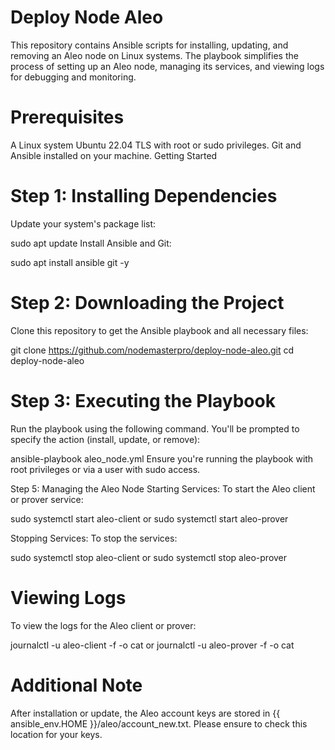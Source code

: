 # Deploy Node Aleo

This repository contains Ansible scripts for installing, updating, and removing an Aleo node on Linux systems. The playbook simplifies the process of setting up an Aleo node, managing its services, and viewing logs for debugging and monitoring.

# Prerequisites
A Linux system Ubuntu 22.04 TLS with root or sudo privileges.
Git and Ansible installed on your machine.
Getting Started

# Step 1: Installing Dependencies
Update your system's package list:

sudo apt update
Install Ansible and Git:

sudo apt install ansible git -y

# Step 2: Downloading the Project
Clone this repository to get the Ansible playbook and all necessary files:

git clone https://github.com/nodemasterpro/deploy-node-aleo.git
cd deploy-node-aleo


# Step 3: Executing the Playbook
Run the playbook using the following command. You'll be prompted to specify the action (install, update, or remove):

ansible-playbook aleo_node.yml
Ensure you're running the playbook with root privileges or via a user with sudo access.

Step 5: Managing the Aleo Node
Starting Services:
To start the Aleo client or prover service:


sudo systemctl start aleo-client
or
sudo systemctl start aleo-prover

Stopping Services:
To stop the services:

sudo systemctl stop aleo-client
or
sudo systemctl stop aleo-prover

#  Viewing Logs
To view the logs for the Aleo client or prover:

journalctl -u aleo-client -f -o cat
or
journalctl -u aleo-prover -f -o cat

# Additional Note
After installation or update, the Aleo account keys are stored in {{ ansible_env.HOME }}/aleo/account_new.txt. Please ensure to check this location for your keys.